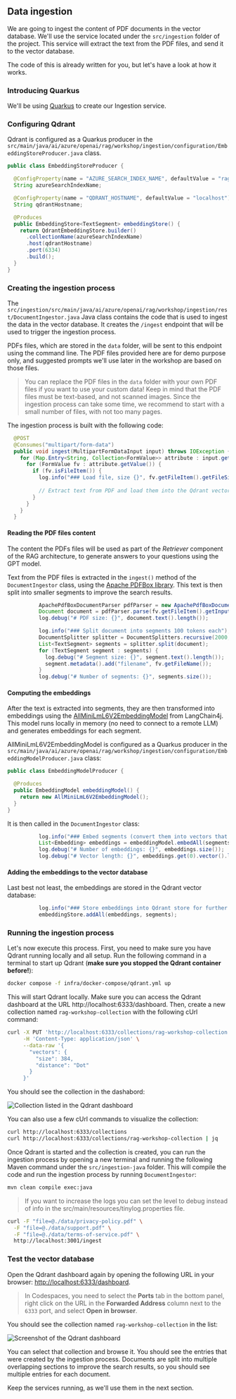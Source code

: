 ## Data ingestion

We are going to ingest the content of PDF documents in the vector database. We'll use the service located under the `src/ingestion` folder of the project. This service will extract the text from the PDF files, and send it to the vector database.

The code of this is already written for you, but let's have a look at how it works.

### Introducing Quarkus

We'll be using [Quarkus](https://quarkus.io) to create our Ingestion service.

### Configuring Qdrant

Qdrant is configured as a Quarkus producer in the `src/main/java/ai/azure/openai/rag/workshop/ingestion/configuration/EmbeddingStoreProducer.java` class.

```java
public class EmbeddingStoreProducer {

  @ConfigProperty(name = "AZURE_SEARCH_INDEX_NAME", defaultValue = "rag-workshop-collection")
  String azureSearchIndexName;

  @ConfigProperty(name = "QDRANT_HOSTNAME", defaultValue = "localhost")
  String qdrantHostname;

  @Produces
  public EmbeddingStore<TextSegment> embeddingStore() {
    return QdrantEmbeddingStore.builder()
      .collectionName(azureSearchIndexName)
      .host(qdrantHostname)
      .port(6334)
      .build();
  }
}
```

### Creating the ingestion process

The `src/ingestion/src/main/java/ai/azure/openai/rag/workshop/ingestion/rest/DocumentIngestor.java` Java class contains the code that is used to ingest the data in the vector database. It creates the `/ingest` endpoint that will be used to trigger the ingestion process.

PDFs files, which are stored in the `data` folder, will be sent to this endpoint using the command line. The PDF files provided here are for demo purpose only, and suggested prompts we'll use later in the workshop are based on those files.

<div class="tip" data-title="tip">

> You can replace the PDF files in the `data` folder with your own PDF files if you want to use your custom data! Keep in mind that the PDF files must be text-based, and not scanned images. Since the ingestion process can take some time, we recommend to start with a small number of files, with not too many pages.

</div>

The ingestion process is built with the following code:

```java
  @POST
  @Consumes("multipart/form-data")
  public void ingest(MultipartFormDataInput input) throws IOException {
    for (Map.Entry<String, Collection<FormValue>> attribute : input.getValues().entrySet()) {
      for (FormValue fv : attribute.getValue()) {
        if (fv.isFileItem()) {
          log.info("### Load file, size {}", fv.getFileItem().getFileSize());
          
          // Extract text from PDF and load them into the Qdrant vector database
        }
      }
    }
  }
```

#### Reading the PDF files content

The content the PDFs files will be used as part of the *Retriever* component of the RAG architecture, to generate answers to your questions using the GPT model.

Text from the PDF files is extracted in the `ingest()` method of the `DocumentIngestor` class, using the [Apache PDFBox library](https://pdfbox.apache.org/). This text is then split into smaller segments to improve the search results.

```java
          ApachePdfBoxDocumentParser pdfParser = new ApachePdfBoxDocumentParser();
          Document document = pdfParser.parse(fv.getFileItem().getInputStream());
          log.debug("# PDF size: {}", document.text().length());

          log.info("### Split document into segments 100 tokens each");
          DocumentSplitter splitter = DocumentSplitters.recursive(2000, 200);
          List<TextSegment> segments = splitter.split(document);
          for (TextSegment segment : segments) {
            log.debug("# Segment size: {}", segment.text().length());
            segment.metadata().add("filename", fv.getFileName());
          }
          log.debug("# Number of segments: {}", segments.size());
```

#### Computing the embeddings

After the text is extracted into segments, they are then transformed into embeddings using the [AllMiniLmL6V2EmbeddingModel](https://github.com/langchain4j/langchain4j-embeddings) from LangChain4j. This model runs locally in memory (no need to connect to a remote LLM) and generates embeddings for each segment.

AllMiniLmL6V2EmbeddingModel is configured as a Quarkus producer in the `src/main/java/ai/azure/openai/rag/workshop/ingestion/configuration/EmbeddingModelProducer.java` class:

```java
public class EmbeddingModelProducer {

  @Produces
  public EmbeddingModel embeddingModel() {
    return new AllMiniLmL6V2EmbeddingModel();
  }
}
```

It is then called in the `DocumentIngestor` class:

```java
          log.info("### Embed segments (convert them into vectors that represent the meaning) using embedding model");
          List<Embedding> embeddings = embeddingModel.embedAll(segments).content();
          log.debug("# Number of embeddings: {}", embeddings.size());
          log.debug("# Vector length: {}", embeddings.get(0).vector().length);
```

#### Adding the embeddings to the vector database

Last best not least, the embeddings are stored in the Qdrant vector database:

```java
          log.info("### Store embeddings into Qdrant store for further search / retrieval");
          embeddingStore.addAll(embeddings, segments);
```

### Running the ingestion process

Let's now execute this process. First, you need to make sure you have Qdrant running locally and all setup. Run the following command in a terminal to start up Qdrant (**make sure you stopped the Qdrant container before!**):

```bash
docker compose -f infra/docker-compose/qdrant.yml up
```

This will start Qdrant locally. Make sure you can access the Qdrant dashboard at the URL http://localhost:6333/dashboard. Then, create a new collection named `rag-workshop-collection` with the following cUrl command:

```bash
curl -X PUT 'http://localhost:6333/collections/rag-workshop-collection' \
     -H 'Content-Type: application/json' \
     --data-raw '{
       "vectors": {
         "size": 384,
         "distance": "Dot"
       }
     }'
```

You should see the collection in the dashabord:

![Collection listed in the Qdrant dashboard](./assets/qdrant-dashboard-collection.png)

You can also use a few cUrl commands to visualize the collection:

```bash
curl http://localhost:6333/collections
curl http://localhost:6333/collections/rag-workshop-collection | jq
```

Once Qdrant is started and the collection is created, you can run the ingestion process by opening a new terminal and running the following Maven command under the `src/ingestion-java` folder. This will compile the code and run the ingestion process by running `DocumentIngestor`:

```bash
mvn clean compile exec:java
```

<div class="tip" data-title="tip">

> If you want to increase the logs you can set the level to debug instead of info in the src/main/resources/tinylog.properties file.

```bash
curl -F "file=@./data/privacy-policy.pdf" \
  -F "file=@./data/support.pdf" \
  -F "file=@./data/terms-of-service.pdf" \
  http://localhost:3001/ingest
```

### Test the vector database

Open the Qdrant dashboard again by opening the following URL in your browser: [http://localhost:6333/dashboard](http://localhost:6333/dashboard).

<div class="tip" data-title="tip">

> In Codespaces, you need to select the **Ports** tab in the bottom panel, right click on the URL in the **Forwarded Address** column next to the `6333` port, and select **Open in browser**.

</div>

You should see the collection named `rag-workshop-collection` in the list:

![Screenshot of the Qdrant dashboard](./assets/qdrant-dashboard.png)

You can select that collection and browse it. You should see the entries that were created by the ingestion process. Documents are split into multiple overlapping sections to improve the search results, so you should see multiple entries for each document.

Keep the services running, as we'll use them in the next section.
